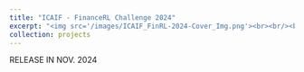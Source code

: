 ```yaml
---
title: "ICAIF - FinanceRL Challenge 2024"
excerpt: "<img src='/images/ICAIF_FinRL-2024-Cover_Img.png'><br><br/><br>Developing innovative financial trading strategies using ensemble methods for cryptocurrency trading and large language model (LLM)-generated signals for stock trading.<br/>"
collection: projects
---
```


RELEASE IN NOV. 2024
